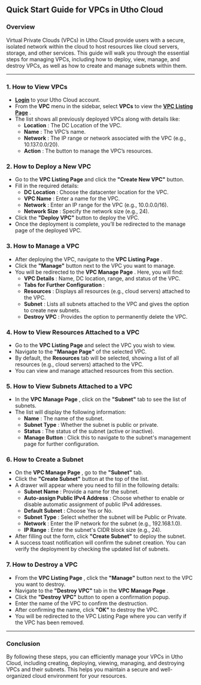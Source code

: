## **Quick Start Guide for VPCs in Utho Cloud**

### **Overview**

Virtual Private Clouds (VPCs) in Utho Cloud provide users with a secure, isolated network within the cloud to host resources like cloud servers, storage, and other services. This guide will walk you through the essential steps for managing VPCs, including how to deploy, view, manage, and destroy VPCs, as well as how to create and manage subnets within them.

---

### **1. How to View VPCs**

* **[Login](https://console.utho.com/login)** to your Utho Cloud account.
* From the **VPC** menu in the sidebar, select **VPCs** to view the  **[VPC Listing Page](https://console.utho.com/vpc)** .
* The list shows all previously deployed VPCs along with details like:
  * **Location** : The DC Location of the VPC.
  * **Name** : The VPC’s name.
  * **Network** : The IP range or network associated with the VPC (e.g., 10.137.0.0/20).
  * **Action** : The button to manage the VPC’s resources.

### **2. How to Deploy a New VPC**

* Go to the **VPC Listing Page** and click the **"Create New VPC"** button.
* Fill in the required details:
  * **DC Location** : Choose the datacenter location for the VPC.
  * **VPC Name** : Enter a name for the VPC.
  * **Network** : Enter an IP range for the VPC (e.g., 10.0.0.0/16).
  * **Network Size** : Specify the network size (e.g., 24).
* Click the **"Deploy VPC"** button to deploy the VPC.
* Once the deployment is complete, you’ll be redirected to the manage page of the deployed VPC.

### **3. How to Manage a VPC**

* After deploying the VPC, navigate to the  **VPC Listing Page** .
* Click the **"Manage"** button next to the VPC you want to manage.
* You will be redirected to the  **VPC Manage Page** . Here, you will find:
  * **VPC Details** : Name, DC location, range, and status of the VPC.
  * **Tabs for Further Configuration** :
  * **Resources** : Displays all resources (e.g., cloud servers) attached to the VPC.
  * **Subnet** : Lists all subnets attached to the VPC and gives the option to create new subnets.
  * **Destroy VPC** : Provides the option to permanently delete the VPC.

### **4. How to View Resources Attached to a VPC**

* Go to the **VPC Listing Page** and select the VPC you wish to view.
* Navigate to the **"Manage Page"** of the selected VPC.
* By default, the **Resources** tab will be selected, showing a list of all resources (e.g., cloud servers) attached to the VPC.
* You can view and manage attached resources from this section.

### **5. How to View Subnets Attached to a VPC**

* In the  **VPC Manage Page** , click on the **"Subnet"** tab to see the list of subnets.
* The list will display the following information:
  * **Name** : The name of the subnet.
  * **Subnet Type** : Whether the subnet is public or private.
  * **Status** : The status of the subnet (active or inactive).
  * **Manage Button** : Click this to navigate to the subnet's management page for further configuration.

### **6. How to Create a Subnet**

* On the  **VPC Manage Page** , go to the **"Subnet"** tab.
* Click the **"Create Subnet"** button at the top of the list.
* A drawer will appear where you need to fill in the following details:
  * **Subnet Name** : Provide a name for the subnet.
  * **Auto-assign Public IPv4 Address** : Choose whether to enable or disable automatic assignment of public IPv4 addresses.
  * **Default Subnet** : Choose Yes or No.
  * **Subnet Type** : Select whether the subnet will be Public or Private.
  * **Network** : Enter the IP network for the subnet (e.g., 192.168.1.0).
  * **IP Range** : Enter the subnet's CIDR block size (e.g., 24).
* After filling out the form, click **"Create Subnet"** to deploy the subnet.
* A success toast notification will confirm the subnet creation. You can verify the deployment by checking the updated list of subnets.

### **7. How to Destroy a VPC**

* From the  **VPC Listing Page** , click the **"Manage"** button next to the VPC you want to destroy.
* Navigate to the **"Destroy VPC"** tab in the  **VPC Manage Page** .
* Click the **"Destroy VPC"** button to open a confirmation popup.
* Enter the name of the VPC to confirm the destruction.
* After confirming the name, click **"OK"** to destroy the VPC.
* You will be redirected to the VPC Listing Page where you can verify if the VPC has been removed.

---

### **Conclusion**

By following these steps, you can efficiently manage your VPCs in Utho Cloud, including creating, deploying, viewing, managing, and destroying VPCs and their subnets. This helps you maintain a secure and well-organized cloud environment for your resources.
